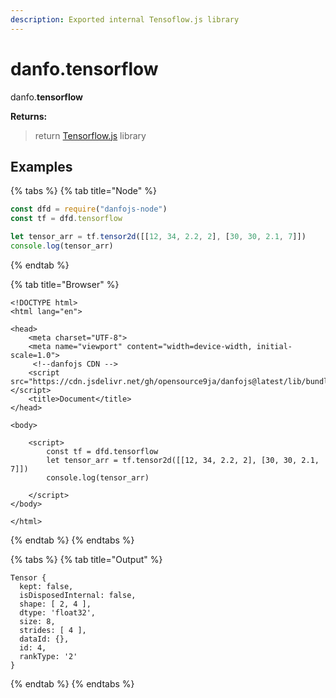```yaml
---
description: Exported internal Tensoflow.js library
---
```


# danfo.tensorflow

danfo.**tensorflow**

**Returns:**

> &#x20;return [Tensorflow.js](https://www.npmjs.com/package/@tensorflow/tfjs) library

## **Examples**

{% tabs %}
{% tab title="Node" %}
```javascript
const dfd = require("danfojs-node")
const tf = dfd.tensorflow

let tensor_arr = tf.tensor2d([[12, 34, 2.2, 2], [30, 30, 2.1, 7]])
console.log(tensor_arr)
```
{% endtab %}

{% tab title="Browser" %}
```markup
<!DOCTYPE html>
<html lang="en">

<head>
    <meta charset="UTF-8">
    <meta name="viewport" content="width=device-width, initial-scale=1.0">
     <!--danfojs CDN -->
    <script src="https://cdn.jsdelivr.net/gh/opensource9ja/danfojs@latest/lib/bundle.js"></script>
    <title>Document</title>
</head>

<body>

    <script>
        const tf = dfd.tensorflow
        let tensor_arr = tf.tensor2d([[12, 34, 2.2, 2], [30, 30, 2.1, 7]])
        console.log(tensor_arr)
         
    </script>
</body>

</html>
```
{% endtab %}
{% endtabs %}

{% tabs %}
{% tab title="Output" %}
```
Tensor {
  kept: false,
  isDisposedInternal: false,
  shape: [ 2, 4 ],
  dtype: 'float32',
  size: 8,
  strides: [ 4 ],
  dataId: {},
  id: 4,
  rankType: '2'
}
```
{% endtab %}
{% endtabs %}
